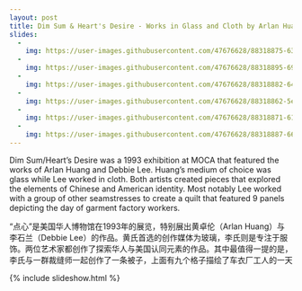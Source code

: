 ```yaml
---
layout: post
title: Dim Sum & Heart's Desire - Works in Glass and Cloth by Arlan Huang and Debbie Lee, 1993
slides:
  -
    img: https://user-images.githubusercontent.com/47676628/88318875-63152d80-cce9-11ea-8fe3-8814f58f6b95.jpg
  -
    img: https://user-images.githubusercontent.com/47676628/88318895-690b0e80-cce9-11ea-8aef-7066011e2276.jpg
  -
    img: https://user-images.githubusercontent.com/47676628/88318882-64def100-cce9-11ea-875e-84d3374928eb.jpg
  -
    img: https://user-images.githubusercontent.com/47676628/88318862-5ee91000-cce9-11ea-8600-53d2c127d099.jpg
  -
    img: https://user-images.githubusercontent.com/47676628/88318871-61e40080-cce9-11ea-89a9-0c07974e2add.jpg
  -
    img: https://user-images.githubusercontent.com/47676628/88318887-66a8b480-cce9-11ea-8fbd-2e3a3407240d.jpg
---    
```


Dim Sum/Heart’s Desire was a 1993 exhibition at MOCA that featured the works of Arlan Huang and Debbie Lee.  Huang’s medium of choice was glass while Lee worked in cloth.  Both artists created pieces that explored the elements of Chinese and American identity.  Most notably Lee worked with a group of other seamstresses to create a quilt that featured 9 panels depicting the day of garment factory workers.  

“点心”是美国华人博物馆在1993年的展览，特别展出黄卓伦（Arlan Huang）与李石兰（Debbie Lee）的作品。黄氏首选的创作媒体为玻璃，李氏则是专注于服饰。两位艺术家都创作了探索华人与美国认同元素的作品。其中最值得一提的是，李氏与一群裁缝师一起创作了一条被子，上面有九个格子描绘了车衣厂工人的一天

{% include slideshow.html %}


